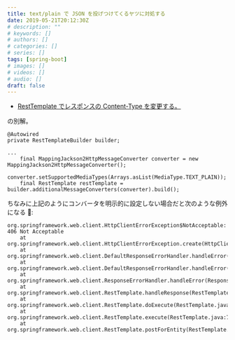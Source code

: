 ```yaml
---
title: text/plain で JSON を投げつけてくるヤツに対処する
date: 2019-05-21T20:12:30Z
# description: ""
# keywords: []
# authors: []
# categories: []
# series: []
tags: [spring-boot]
# images: []
# videos: []
# audio: []
draft: false
---
```


- [RestTemplate でレスポンスの Content-Type を変更する。](https://qiita.com/masato_ka/items/aa5f158a94eca1fcc42d)

の別解。

    @Autowired
    private RestTemplateBuilder builder;

    ...
        final MappingJackson2HttpMessageConverter converter = new MappingJackson2HttpMessageConverter();
        converter.setSupportedMediaTypes(Arrays.asList(MediaType.TEXT_PLAIN));
        final RestTemplate restTemplate = builder.additionalMessageConverters(converter).build();

ちなみに上記のようにコンバータを明示的に設定しない場合だと次のような例外になる :

    org.springframework.web.client.HttpClientErrorException$NotAcceptable: 406 Not Acceptable
        at org.springframework.web.client.HttpClientErrorException.create(HttpClientErrorException.java:89)
        at org.springframework.web.client.DefaultResponseErrorHandler.handleError(DefaultResponseErrorHandler.java:122)
        at org.springframework.web.client.DefaultResponseErrorHandler.handleError(DefaultResponseErrorHandler.java:102)
        at org.springframework.web.client.ResponseErrorHandler.handleError(ResponseErrorHandler.java:63)
        at org.springframework.web.client.RestTemplate.handleResponse(RestTemplate.java:778)
        at org.springframework.web.client.RestTemplate.doExecute(RestTemplate.java:736)
        at org.springframework.web.client.RestTemplate.execute(RestTemplate.java:710)
        at org.springframework.web.client.RestTemplate.postForEntity(RestTemplate.java:463)
